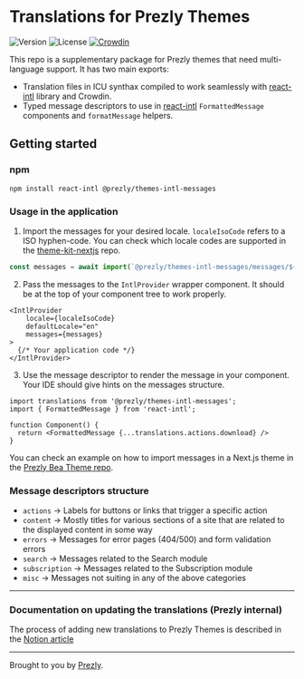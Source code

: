 # Translations for Prezly Themes

![Version](https://img.shields.io/npm/v/@prezly/themes-intl-messages)
![License](https://img.shields.io/npm/l/@prezly/themes-intl-messages)
[![Crowdin](https://badges.crowdin.net/prezly-themes/localized.svg)](https://crowdin.com)

This repo is a supplementary package for Prezly themes that need multi-language support.
It has two main exports:
- Translation files in ICU synthax compiled to work seamlessly with [react-intl] library and Crowdin.
- Typed message descriptors to use in [react-intl] `FormattedMessage` components and `formatMessage` helpers.

## Getting started



### npm
```Shell
npm install react-intl @prezly/themes-intl-messages
```

### Usage in the application

1) Import the messages for your desired locale. `localeIsoCode` refers to a ISO hyphen-code. You can check which locale codes are supported in the [theme-kit-nextjs](https://github.com/prezly/theme-kit-nextjs/blob/main/src/intl/locale.ts#L10-L57) repo.
```ts
const messages = await import(`@prezly/themes-intl-messages/messages/${localeIsoCode}.json`);
```

2) Pass the messages to the `IntlProvider` wrapper component. It should be at the top of your component tree to work properly.
```tsx
<IntlProvider
    locale={localeIsoCode}
    defaultLocale="en"
    messages={messages}
>
  {/* Your application code */}
</IntlProvider>
```

3) Use the message descriptor to render the message in your component. Your IDE should give hints on the messages structure.
```tsx
import translations from '@prezly/themes-intl-messages';
import { FormattedMessage } from 'react-intl';

function Component() {
  return <FormattedMessage {...translations.actions.download} />
}

```

You can check an example on how to import messages in a Next.js theme in the [Prezly Bea Theme repo](https://github.com/prezly/theme-nextjs-bea/blob/main/utils/lang.ts).

### Message descriptors structure

- `actions` -> Labels for buttons or links that trigger a specific action
- `content` -> Mostly titles for various sections of a site that are related to the displayed content in some way
- `errors` -> Messages for error pages (404/500) and form validation errors
- `search` -> Messages related to the Search module
- `subscription` -> Messages related to the Subscription module
- `misc` -> Messages not suiting in any of the above categories

---

### Documentation on updating the translations (Prezly internal)
The process of adding new translations to Prezly Themes is described in the [Notion article](https://www.notion.so/prezly/Themes-Translations-i18n-4ae8aa613db146168623dfc65d9e8359)

----

Brought to you by [Prezly](https://www.prezly.com/?utm_source=github&utm_campaign=@prezly/themes-intl-messages).

[react-intl]: https://formatjs.io/docs/react-intl
